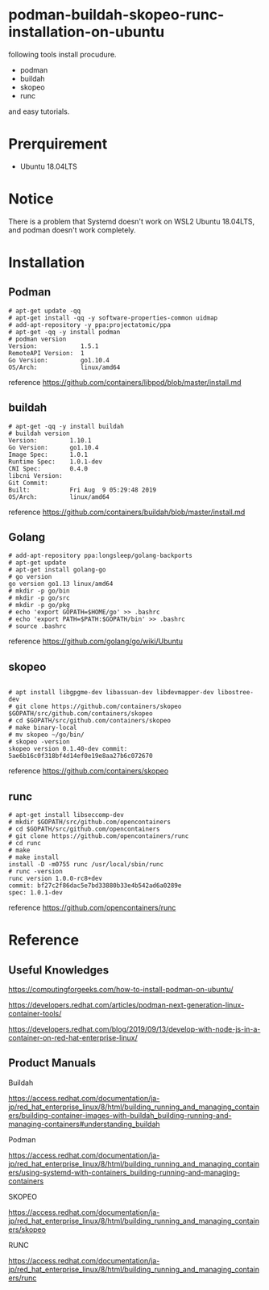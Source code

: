 # podman-buildah-skopeo-runc-installation-on-ubuntu

following tools install procudure.

- podman
- buildah
- skopeo
- runc

and easy tutorials.

# Prerquirement
- Ubuntu 18.04LTS

# Notice

There is a problem that Systemd doesn't work on WSL2 Ubuntu 18.04LTS, and podman doesn't work completely.

# Installation

## Podman

```
# apt-get update -qq
# apt-get install -qq -y software-properties-common uidmap
# add-apt-repository -y ppa:projectatomic/ppa
# apt-get -qq -y install podman
# podman version
Version:            1.5.1
RemoteAPI Version:  1
Go Version:         go1.10.4
OS/Arch:            linux/amd64
```

reference 
https://github.com/containers/libpod/blob/master/install.md

## buildah

```
# apt-get -qq -y install buildah
# buildah version
Version:         1.10.1
Go Version:      go1.10.4
Image Spec:      1.0.1
Runtime Spec:    1.0.1-dev
CNI Spec:        0.4.0
libcni Version:
Git Commit:
Built:           Fri Aug  9 05:29:48 2019
OS/Arch:         linux/amd64
```

reference
https://github.com/containers/buildah/blob/master/install.md


## Golang

```
# add-apt-repository ppa:longsleep/golang-backports
# apt-get update
# apt-get install golang-go
# go version
go version go1.13 linux/amd64
# mkdir -p go/bin
# mkdir -p go/src
# mkdir -p go/pkg
# echo 'export GOPATH=$HOME/go' >> .bashrc 
# echo 'export PATH=$PATH:$GOPATH/bin' >> .bashrc
# source .bashrc
```

reference
https://github.com/golang/go/wiki/Ubuntu

## skopeo

```

# apt install libgpgme-dev libassuan-dev libdevmapper-dev libostree-dev
# git clone https://github.com/containers/skopeo $GOPATH/src/github.com/containers/skopeo
# cd $GOPATH/src/github.com/containers/skopeo
# make binary-local
# mv skopeo ~/go/bin/
# skopeo -version
skopeo version 0.1.40-dev commit: 5ae6b16c0f318bf4d14ef0e19e8aa27b6c072670
```

reference
https://github.com/containers/skopeo

## runc

```
# apt-get install libseccomp-dev
# mkdir $GOPATH/src/github.com/opencontainers
# cd $GOPATH/src/github.com/opencontainers
# git clone https://github.com/opencontainers/runc
# cd runc
# make
# make install
install -D -m0755 runc /usr/local/sbin/runc
# runc -version
runc version 1.0.0-rc8+dev
commit: bf27c2f86dac5e7bd33880b33e4b542ad6a0289e
spec: 1.0.1-dev
```

reference
https://github.com/opencontainers/runc

# Reference

## Useful Knowledges

https://computingforgeeks.com/how-to-install-podman-on-ubuntu/

https://developers.redhat.com/articles/podman-next-generation-linux-container-tools/

https://developers.redhat.com/blog/2019/09/13/develop-with-node-js-in-a-container-on-red-hat-enterprise-linux/

## Product Manuals

Buildah

https://access.redhat.com/documentation/ja-jp/red_hat_enterprise_linux/8/html/building_running_and_managing_containers/building-container-images-with-buildah_building-running-and-managing-containers#understanding_buildah

Podman

https://access.redhat.com/documentation/ja-jp/red_hat_enterprise_linux/8/html/building_running_and_managing_containers/using-systemd-with-containers_building-running-and-managing-containers

SKOPEO

https://access.redhat.com/documentation/ja-jp/red_hat_enterprise_linux/8/html/building_running_and_managing_containers/skopeo

RUNC

https://access.redhat.com/documentation/ja-jp/red_hat_enterprise_linux/8/html/building_running_and_managing_containers/runc

